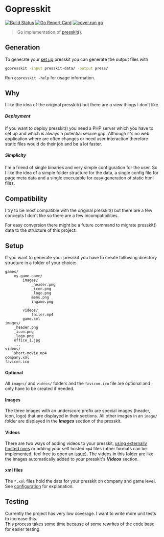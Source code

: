 # Gopresskit

[![Build Status](https://travis-ci.org/mbndr/logo.svg?branch=master)](https://travis-ci.org/mbndr/logo)
[![Go Report Card](https://goreportcard.com/badge/github.com/mbndr/gopresskit)](https://goreportcard.com/report/github.com/mbndr/gopresskit)
[![cover.run go](https://cover.run/go/github.com/mbndr/gopresskit.svg)](https://cover.run/go/github.com/mbndr/gopresskit)

 > Go implementation of [presskit()](https://github.com/ramiismail/dopresskit).


## Generation
To generate your [set up](#installation) presskit you can generate the output files with
```bash
gopresskit -input presskit-data/ -output press/
```
Run `gopresskit -help` for usage information.

## Why
I like the idea of the original presskit() but there are a view things I don't like.

##### Deployment
If you want to deploy presskit() you need a PHP server which you have to set up and which is always a potential secure gap. Although it's no web application where are often changes or need user interaction therefore static files would do their job and be a lot faster.

##### Simplicity
I'm a friend of single binaries and very simple configuration for the user. So I like the idea of a simple folder structure for the data, a single config file for page meta data and a single executable for easy generation of static html files.

## Compatibility
I try to be most compatible with the original presskit() but there are a few concepts I don't like so there are a few incompatibilities.

For easy conversion there might be a future command to migrate presskit() data to the structure of this project.

## Setup
If you want to generate your presskit you have to create following directory structure in a folder of your choice:
```
games/
    my-game-name/
        images/
            _header.png
            _icon.png
            _logo.png
            menu.png
            ingame.png
            ...
        videos/
            tailer.mp4
        game.xml
images/
    _header.png
    _icon.png
    _logo.png
    office_1.jpg
    ...
videos/
    short-movie.mp4
company.xml
favicon.ico
```
#### Optional
All `images/` and `videos/` folders and the `favicon.ico` file are optional and only have to be created if needed.

#### Images
The three images with an underscore prefix are special images (header, icon, logo) that are displayed in their sections. All other images in an `image/` folder are displayed in the ***Images*** section of the presskit.

#### Videos
There are two ways of adding videos to your presskit, [using externally hosted ones](#video) or adding your self hosted `mp4` files (other formats can be implemented, feel free to open an [issue](https://github.com/mbndr/gopresskit/issues)). The videos in this folder are like the images automatically added to your presskit's ***Videos*** section.


#### xml files
The `*.xml` files hold the data for your presskit on company and game level. See [configuration](CONFIG.md) for explanation.

## Testing
Currently the project has very low coverage. I want to write more unit tests to increase this.  
This process takes some time because of some rewrites of the code base for easier testing.

